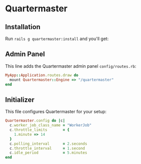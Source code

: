 # Quartermaster


## Installation

Run `rails g quartermaster:install` and you'll get:

## Admin Panel

This line adds the Quartermaster admin panel `config/routes.rb`:

```ruby
MyApp::Application.routes.draw do
  mount Quartermaster::Engine => "/quartermaster"
end
```

## Initializer

This file configures Quartermaster for your setup:

```ruby
Quartermaster.config do |c|
  c.worker_job_class_name = "WorkerJob"
  c.throttle_limits       = {
    1.minute => 14
  }
  c.polling_interval      = 2.seconds
  c.throttle_interval     = 1.second
  c.idle_period           = 5.minutes
end
```
